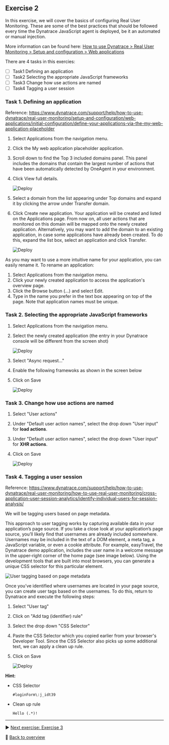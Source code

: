 ## Exercise 2
In this exercise, we will cover the basics of configuring Real User Monitoring. These are some of the best practices that should be followed every time the Dynatrace JavaScript agent is deployed, be it an automated or manual injection. 

More information can be found here: [How to use Dynatrace > Real User Monitoring > Setup and configuration > Web applications](https://www.dynatrace.com/support/help/how-to-use-dynatrace/real-user-monitoring/setup-and-configuration/web-applications/)

There are 4 tasks in this exercies:
- [ ] Task1 Defining an application
- [ ] Task2 Selecting the appropriate JavaScript frameworks
- [ ] Task3 Change how use actions are named
- [ ] Task4 Tagging a user session

### Task 1. Defining an application

Reference: https://www.dynatrace.com/support/help/how-to-use-dynatrace/real-user-monitoring/setup-and-configuration/web-applications/initial-configuration/define-your-applications-via-the-my-web-application-placeholder

1. Select Applications from the navigation menu.
2. Click the My web application placeholder application.
3. Scroll down to find the Top 3 included domains panel. This panel includes the domains that contain the largest number of actions that have been automatically detected by OneAgent in your environment.
4. Click View full details.

   ![Deploy](https://github.com/performgohot19/DEM/blob/master/assets/201-Define.png)

5. Select a domain from the list appearing under Top domains and expand it by clicking the arrow under Transfer domain.
6. Click Create new application. Your application will be created and listed on the Applications page. From now on, all user actions that are monitored on this domain will be mapped onto the newly created application. Alternatively, you may want to add the domain to an existing application, in case some applications have already been created. To do this, expand the list box, select an application and click Transfer.

   ![Deploy](https://github.com/performgohot19/DEM/blob/master/assets/201-Create.png)

As you may want to use a more intuitive name for your application, you can easily rename it. To rename an application:
1. Select Applications from the navigation menu.
2. Click your newly created application to access the application's overview page.
3. Click the Browse button (...) and select Edit.
4. Type in the name you prefer in the text box appearing on top of the page. Note that application names must be unique.

### Task 2. Selecting the appropriate JavaScript frameworks

1. Select Applications from the navigation menu.
2. Select the newly created application (the entry in your Dynatrace console will be different from the screen shot)

   ![Deploy](https://github.com/performgohot19/DEM/blob/master/assets/202-ModifyJSFramework.png)

1. Select "Async request..."
2. Enable the following framewoks as shown in the screen below
3. Click on Save

   ![Deploy](https://github.com/performgohot19/DEM/blob/master/assets/202-ConfigFramework.png)

### Task 3. Change how use actions are named

1. Select "User actions"
2. Under "Default user action names", select the drop down "User input" for **load actions**.
3. Under "Default user action names", select the drop down "User input" for **XHR actions**.
4. Click on Save

   ![Deploy](https://github.com/performgohot19/DEM/blob/master/assets/203-UserActionNaming.png)

### Task 4. Tagging a user session

Reference: https://www.dynatrace.com/support/help/how-to-use-dynatrace/real-user-monitoring/how-to-use-real-user-monitoring/cross-application-user-session-analytics/identify-individual-users-for-session-analysis/

We will be tagging users based on page metadata.

This approach to user tagging works by capturing available data in your application’s page source. If you take a close look at your application’s page source, you’ll likely find that usernames are already included somewhere. Usernames may be included in the text of a DOM element, a meta tag, a JavaScript variable, or even a cookie attribute. For example, easyTravel, the Dynatrace demo application, includes the user name in a welcome message in the upper-right corner of the home page (see image below). Using the development tools that are built into most browsers, you can generate a unique CSS selector for this particular element.

![User tagging based on page metadata](https://dt-cdn.net/images/usertags2-1872-eaa3cbf0fe.png)

Once you’ve identified where usernames are located in your page source, you can create user tags based on the usernames. To do this, return to Dynatrace and execute the following steps:

1. Select "User tag"
2. Click on "Add tag (identifier) rule"
3. Select the drop down "CSS Selector"
4. Paste the CSS Selector which you copied earlier from your browser's Developer Tool. Since the CSS Selector also picks up some additional text, we can apply a clean up rule.
5. Click on Save

   ![Deploy](https://github.com/performgohot19/DEM/blob/master/assets/204-TaggingUserSession.png)

**Hint:**
 * CSS Selector
 
   ```#loginForm\:j_idt39```
 
 * Clean up rule
 
    ```Hello (.*)!```

---

:arrow_forward: [Next exercise: Exercise 3](/ex3)

:arrow_up_small: [Back to overview](https://github.com/performgohot19/DEM)
